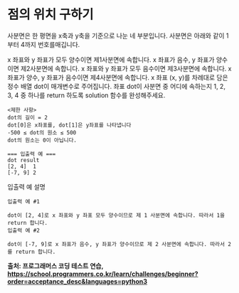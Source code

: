 # 점의 위치 구하기

<p>
사분면은 한 평면을 x축과 y축을 기준으로 나눈 네 부분입니다. 사분면은 아래와 같이 1부터 4까지 번호를매깁니다.

x 좌표와 y 좌표가 모두 양수이면 제1사분면에 속합니다.
x 좌표가 음수, y 좌표가 양수이면 제2사분면에 속합니다.
x 좌표와 y 좌표가 모두 음수이면 제3사분면에 속합니다.
x 좌표가 양수, y 좌표가 음수이면 제4사분면에 속합니다.
x 좌표 (x, y)를 차례대로 담은 정수 배열 dot이 매개변수로 주어집니다. 좌표 dot이 사분면 중 어디에 속하는지 1, 2, 3, 4 중 하나를 return 하도록 solution 함수를 완성해주세요.
</p>

```
<제한 사항>
dot의 길이 = 2
dot[0]은 x좌표를, dot[1]은 y좌표를 나타냅니다
-500 ≤ dot의 원소 ≤ 500
dot의 원소는 0이 아닙니다.

=== 입출력 예 ===
dot	result
[2, 4]	1
[-7, 9]	2
```

<p>입출력 예 설명</p>

```
입출력 예 #1

dot이 [2, 4]로 x 좌표와 y 좌표 모두 양수이므로 제 1 사분면에 속합니다. 따라서 1을 return 합니다.
입출력 예 #2

dot이 [-7, 9]로 x 좌표가 음수, y 좌표가 양수이므로 제 2 사분면에 속합니다. 따라서 2를 return 합니다.
```

<strong> 출처: 프로그래머스 코딩 테스트 연습, https://school.programmers.co.kr/learn/challenges/beginner?order=acceptance_desc&languages=python3</strong>
